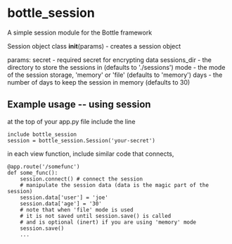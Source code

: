 # bottle_session
A simple session module for the Bottle framework

Session object class
    __init__(params) - creates a session object

params:
 secret - required secret for encrypting data
 sessions_dir - the directory to store the sessions in (defaults to './sessions')
 mode - the mode of the session storage, 'memory' or 'file' (defaults to 'memory')
 days - the number of days to keep the session in memory (defaults to 30)

## Example usage -- using session

at the top of your app.py file include the line
    
 ```
include bottle_session
session = bottle_session.Session('your-secret')
```
    
in each view function, include similar code that connects, 
    
```
@app.route('/somefunc')
def some_func():
    session.connect() # connect the session
    # manipulate the session data (data is the magic part of the session)
    session.data['user'] = 'joe'
    session.data['age'] = '30'
    # note that when 'file' mode is used
    # it is not saved until session.save() is called
    # and is optional (inert) if you are using 'memory' mode
    session.save()
    ...
```
